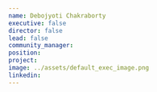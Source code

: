 ```yaml
---
name: Debojyoti Chakraborty
executive: false
director: false
lead: false
community_manager:   
position:  
project:  
image: ../assets/default_exec_image.png
linkedin: 
---
```


